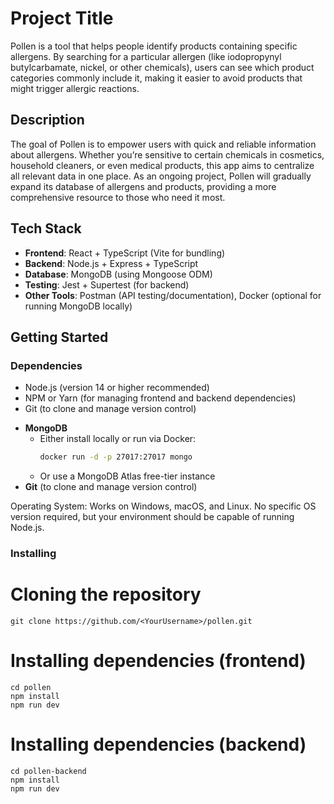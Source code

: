 # Project Title

Pollen is a tool that helps people identify products containing specific allergens. By searching for a particular allergen (like iodopropynyl butylcarbamate, nickel, or other chemicals), users can see which product categories commonly include it, making it easier to avoid products that might trigger allergic reactions.

## Description

The goal of Pollen is to empower users with quick and reliable information about allergens. Whether you’re sensitive to certain chemicals in cosmetics, household cleaners, or even medical products, this app aims to centralize all relevant data in one place. As an ongoing project, Pollen will gradually expand its database of allergens and products, providing a more comprehensive resource to those who need it most.


## Tech Stack

- **Frontend**: React + TypeScript (Vite for bundling)  
- **Backend**: Node.js + Express + TypeScript  
- **Database**: MongoDB (using Mongoose ODM)  
- **Testing**: Jest + Supertest (for backend)  
- **Other Tools**: Postman (API testing/documentation), Docker (optional for running MongoDB locally)

## Getting Started

### Dependencies

* Node.js (version 14 or higher recommended)
* NPM or Yarn (for managing frontend and backend dependencies)
* Git (to clone and manage version control)
- **MongoDB**  
  - Either install locally or run via Docker:
    ```bash
    docker run -d -p 27017:27017 mongo
    ```
  - Or use a MongoDB Atlas free-tier instance
- **Git** (to clone and manage version control)

Operating System: Works on Windows, macOS, and Linux. No specific OS version required, but your environment should be capable of running Node.js.

### Installing

# Cloning the repository
```
git clone https://github.com/<YourUsername>/pollen.git
```

# Installing dependencies (frontend)
```
cd pollen
npm install
npm run dev
```

# Installing dependencies (backend)
```
cd pollen-backend
npm install
npm run dev
```

